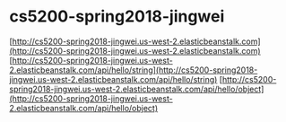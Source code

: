 # cs5200-spring2018-jingwei
[http://cs5200-spring2018-jingwei.us-west-2.elasticbeanstalk.com](http://cs5200-spring2018-jingwei.us-west-2.elasticbeanstalk.com)
[http://cs5200-spring2018-jingwei.us-west-2.elasticbeanstalk.com/api/hello/string](http://cs5200-spring2018-jingwei.us-west-2.elasticbeanstalk.com/api/hello/string)
[http://cs5200-spring2018-jingwei.us-west-2.elasticbeanstalk.com/api/hello/object](http://cs5200-spring2018-jingwei.us-west-2.elasticbeanstalk.com/api/hello/object)
